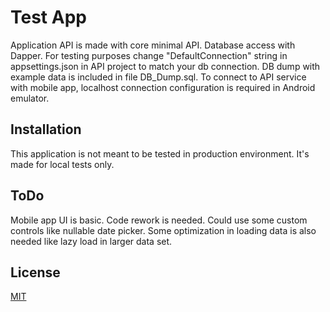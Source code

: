 # Test App

Application API is made with core minimal API. Database access with Dapper. For testing purposes change "DefaultConnection" string in appsettings.json in API project to match your db connection. DB dump with example data is included in file DB_Dump.sql. To connect to API service with mobile app, localhost connection configuration is required in Android emulator. 

## Installation

This application is not meant to be tested in production environment. It's made for local tests only. 

## ToDo
Mobile app UI is basic. Code rework is needed. Could use some custom controls like nullable date picker. Some optimization in loading data is also needed like lazy load in larger data set.

## License
[MIT](https://choosealicense.com/licenses/mit/)